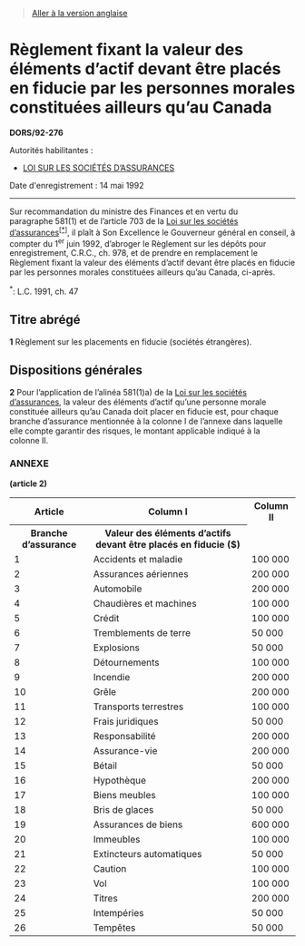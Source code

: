 > [Aller à la version anglaise](/en/Regulations/Statutory%20Orders%20and%20Regulations/92/276.md)

# Règlement fixant la valeur des éléments d’actif devant être placés en fiducie par les personnes morales constituées ailleurs qu’au Canada

**DORS/92-276**

Autorités habilitantes : 
- [LOI SUR LES SOCIÉTÉS D’ASSURANCES](/fr/Lois/Lois%20du%20Canada/1991/ch.%2047.md)

Date d'enregistrement : 14 mai 1992

----------

Sur recommandation du ministre des Finances et en vertu du paragraphe 581(1) et de l’article 703 de la [Loi sur les sociétés d’assurances](/fr/Lois/Lois%20du%20Canada/1991/ch.%2047.md)<sup><a href='#footnote1_f'>[*]</a></sup>, il plaît à Son Excellence le Gouverneur général en conseil, à compter du 1<sup>er</sup> juin 1992, d’abroger le Règlement sur les dépôts pour enregistrement, C.R.C., ch. 978, et de prendre en remplacement le Règlement fixant la valeur des éléments d’actif devant être placés en fiducie par les personnes morales constituées ailleurs qu’au Canada, ci-après.



<a name='footnote1_f'><sup>*</sup></a>: L.C. 1991, ch. 47<br />


## Titre abrégé


**1** Règlement sur les placements en fiducie (sociétés étrangères).




## Dispositions générales


**2** Pour l’application de l’alinéa 581(1)a) de la [Loi sur les sociétés d’assurances](/fr/Lois/Lois%20du%20Canada/1991/ch.%2047.md), la valeur des éléments d’actif qu’une personne morale constituée ailleurs qu’au Canada doit placer en fiducie est, pour chaque branche d’assurance mentionnée à la colonne I de l’annexe dans laquelle elle compte garantir des risques, le montant applicable indiqué à la colonne II.




### **ANNEXE** 
**(article 2)**
<table>
<tr>
<th>Article</th>
<th>Column I</th>
<th>Column II</th>
</tr>
<tr>
<th>Branche d’assurance</th>
<th>Valeur des éléments d’actifs devant être placés en fiducie ($)</th>
</tr>
<tr>
<td>1</td>
<td>Accidents et maladie</td>
<td>100 000</td>
</tr>
<tr>
<td>2</td>
<td>Assurances aériennes</td>
<td>200 000</td>
</tr>
<tr>
<td>3</td>
<td>Automobile</td>
<td>200 000</td>
</tr>
<tr>
<td>4</td>
<td>Chaudières et machines</td>
<td>100 000</td>
</tr>
<tr>
<td>5</td>
<td>Crédit</td>
<td>100 000</td>
</tr>
<tr>
<td>6</td>
<td>Tremblements de terre</td>
<td>50 000</td>
</tr>
<tr>
<td>7</td>
<td>Explosions</td>
<td>50 000</td>
</tr>
<tr>
<td>8</td>
<td>Détournements</td>
<td>100 000</td>
</tr>
<tr>
<td>9</td>
<td>Incendie</td>
<td>200 000</td>
</tr>
<tr>
<td>10</td>
<td>Grêle</td>
<td>200 000</td>
</tr>
<tr>
<td>11</td>
<td>Transports terrestres</td>
<td>100 000</td>
</tr>
<tr>
<td>12</td>
<td>Frais juridiques</td>
<td>50 000</td>
</tr>
<tr>
<td>13</td>
<td>Responsabilité</td>
<td>200 000</td>
</tr>
<tr>
<td>14</td>
<td>Assurance-vie</td>
<td>200 000</td>
</tr>
<tr>
<td>15</td>
<td>Bétail</td>
<td>50 000</td>
</tr>
<tr>
<td>16</td>
<td>Hypothèque</td>
<td>200 000</td>
</tr>
<tr>
<td>17</td>
<td>Biens meubles</td>
<td>100 000</td>
</tr>
<tr>
<td>18</td>
<td>Bris de glaces</td>
<td>50 000</td>
</tr>
<tr>
<td>19</td>
<td>Assurances de biens</td>
<td>600 000</td>
</tr>
<tr>
<td>20</td>
<td>Immeubles</td>
<td>100 000</td>
</tr>
<tr>
<td>21</td>
<td>Extincteurs automatiques</td>
<td>50 000</td>
</tr>
<tr>
<td>22</td>
<td>Caution</td>
<td>100 000</td>
</tr>
<tr>
<td>23</td>
<td>Vol</td>
<td>100 000</td>
</tr>
<tr>
<td>24</td>
<td>Titres</td>
<td>200 000</td>
</tr>
<tr>
<td>25</td>
<td>Intempéries</td>
<td>50 000</td>
</tr>
<tr>
<td>26</td>
<td>Tempêtes</td>
<td>50 000</td>
</tr>
</table>


